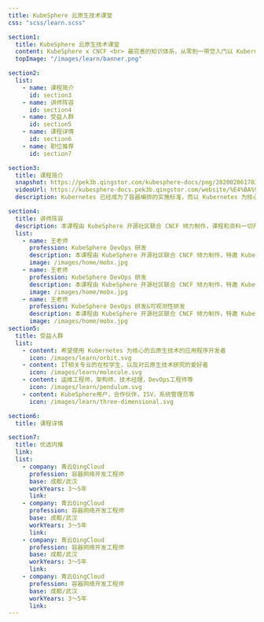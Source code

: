 ```yaml
---
title: KubeSphere 云原生技术课堂
css: "scss/learn.scss"

section1:
  title: KubeSphere 云原生技术课堂
  content: KubeSphere x CNCF <br> 最完善的知识体系，从零到一带您入门以 Kubernete 为核心的云原生技术生态
  topImage: "/images/learn/banner.png"

section2:
  list:
    - name: 课程简介
      id: section3
    - name: 讲师阵容
      id: section4
    - name: 受益人群
      id: section5
    - name: 课程详情
      id: section6
    - name: 职位推荐
      id: section7

section3:
  title: 课程简介
  snapshot: https://pek3b.qingstor.com/kubesphere-docs/png/20200206170305.png
  videoUrl: https://kubesphere-docs.pek3b.qingstor.com/website/%E4%BA%91%E5%8E%9F%E7%94%9F%E8%AF%BE%E7%A8%8B/lesson1/%E5%AE%B9%E5%99%A8%E6%8A%80%E6%9C%AF%E5%9F%BA%E7%A1%80%E6%A6%82%E5%BF%B5_1_%E5%AE%B9%E5%99%A8%E6%8A%80%E6%9C%AF%E5%8F%91%E5%B1%95%E7%AE%80%E4%BB%8B.mp4
  description: Kubernetes 已经成为了容器编排的实施标准，而以 Kubernetes 为核心的云原生技术以及生态正在快速和蓬勃地发展。然而，仅 Kubernetes 本身就有复杂的架构和很高的学习成本，包括集群的安装运维、存储、网络、可观测性DevOps、应用管理、多租户等等。而为了解决这一系列难题，KubeSphere 应运而生。我们将使用 KubeSphere 作为教学工具，通过手把手的云原生技术课程，将理论结合实践帮助您快速入门 Kubernetes 以及其生态相关工具，从零到一构建开源的企业级容器 PaaS 平台。

section4:
  title: 讲师阵容
  description: 本课程由 KubeSphere 开源社区联合 CNCF 倾力制作，课程和资料一切开源免费，特邀 KubeSphere 团队核心研发成员与 DevOps 教练参与录制。
  list: 
    - name: 王老师
      profession: KubeSphere DevOps 研发
      description: 本课程由 KubeSphere 开源社区联合 CNCF 倾力制作，特邀 KubeSphere 团队核心研发成员与 DevOps 教练参与录制。
      image: /images/home/mobx.jpg
    - name: 王老师
      profession: KubeSphere DevOps 研发
      description: 本课程由 KubeSphere 开源社区联合 CNCF 倾力制作，特邀 KubeSphere 团队核心研发成员与 DevOps 教练参与录制。
      image: /images/home/mobx.jpg
    - name: 王老师
      profession: KubeSphere DevOps 研发&可观测性研发
      description: 本课程由 KubeSphere 开源社区联合 CNCF 倾力制作，特邀 KubeSphere 团队核心研发成员与 DevOps 教练参与录制。
      image: /images/home/mobx.jpg
section5:
  title: 受益人群
  list:
    - content: 希望使用 Kubernetes 为核心的云原生技术的应用程序开发者
      icon: /images/learn/orbit.svg
    - content: IT相关专业的在校学生，以及对云原生技术研究的爱好者
      icon: /images/learn/molecule.svg
    - content: 运维工程师，架构师，技术经理，DevOps工程师等
      icon: /images/learn/pendulum.svg
    - content: KubeSphere用户，合作伙伴，ISV，系统管理员等
      icon: /images/learn/three-dimensional.svg

section6:
  title: 课程详情

section7:
  title: 优选内推
  link:
  list:
    - company: 青云QingCloud
      profession: 容器网络开发工程师
      base: 成都/武汉
      workYears: 3〜5年
      link: 
    - company: 青云QingCloud
      profession: 容器网络开发工程师
      base: 成都/武汉
      workYears: 3〜5年
      link: 
    - company: 青云QingCloud
      profession: 容器网络开发工程师
      base: 成都/武汉
      workYears: 3〜5年
      link: 
    - company: 青云QingCloud
      profession: 容器网络开发工程师
      base: 成都/武汉
      workYears: 3〜5年
      link: 
---
```


